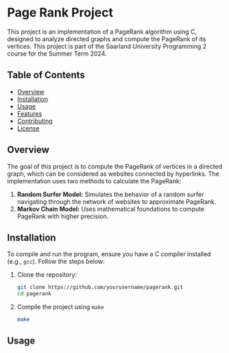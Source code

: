 # Page Rank Project

This project is an implementation of a PageRank algorithm using C, designed to analyze directed graphs and compute the PageRank of its vertices. This project is part of the Saarland University Programming 2 course for the Summer Term 2024.

## Table of Contents

- [Overview](#overview)
- [Installation](#installation)
- [Usage](#usage)
- [Features](#features)
- [Contributing](#contributing)
- [License](#license)

## Overview

The goal of this project is to compute the PageRank of vertices in a directed graph, which can be considered as websites connected by hyperlinks. The implementation uses two methods to calculate the PageRank:

1. **Random Surfer Model:** Simulates the behavior of a random surfer navigating through the network of websites to approximate PageRank.
2. **Markov Chain Model:** Uses mathematical foundations to compute PageRank with higher precision.

## Installation

To compile and run the program, ensure you have a C compiler installed (e.g., `gcc`). Follow the steps below:

1. Clone the repository:
   ```bash
   git clone https://github.com/yourusername/pagerank.git
   cd pagerank
2. Compile the project using `make`
   ```bash
   make

## Usage
